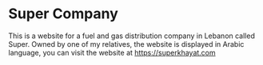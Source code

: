 # Super Company

This is a website for a fuel and gas distribution company in Lebanon called Super. Owned by one of my relatives, the website is displayed in Arabic language, you can visit the website at https://superkhayat.com
